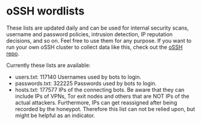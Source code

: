 # oSSH wordlists
These lists are updated daily and can be used for internal security scans, username and password policies, intrusion detection, IP reputation decisions, and so on. Feel free to use them for any purpose. If you want to run your own oSSH cluster to collect data like this, check out the [oSSH repo](https://github.com/toxyl/ossh).  

Currently these lists are available:  
- users.txt: 117140                                                                                                                                                                                                                                                                                                                                                                                                                                                                                                                                                                                                 Usernames used by bots to login. 
- passwords.txt: 322225                                                                                                                                                                                                                                                                                                                                                                                                                                                                                                                                                                                                 Passwords used by bots to login. 
- hosts.txt: 177577                                                                                                                                                                                                                                                                                                                                                                                                                                                                                                                                                                                                 IPs of the connecting bots. Be aware that they can include IPs of VPNs, Tor exit nodes and others that are NOT IPs of the actual attackers. Furthermore, IPs can get reassigned after being recorded by the honeypot. Therefore this list can not be relied upon, but might be helpful as an indicator.
